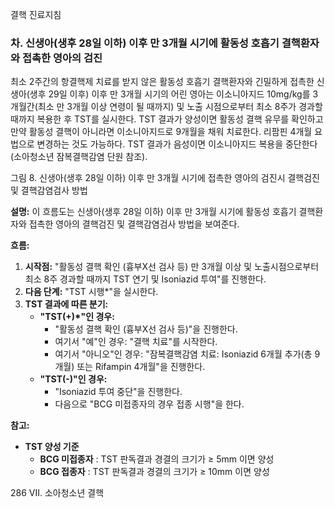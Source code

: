 결핵 진료지침

### 차. 신생아(생후 28일 이하) 이후 만 3개월 시기에 활동성 호흡기 결핵환자와 접촉한 영아의 검진

최소 2주간의 항결핵제 치료를 받지 않은 활동성 호흡기 결핵환자와 긴밀하게 접촉한 신생아(생후 29일 이후) 이후 만 3개월 시기의 어린 영아는 이소니아지드 10mg/kg를 3개월간(최소 만 3개월 이상 연령이 될 때까지) 및 노출 시점으로부터 최소 8주가 경과할 때까지 복용한 후 TST를 실시한다. TST 결과가 양성이면 활동성 결핵 유무를 확인하고 만약 활동성 결핵이 아니라면 이소니아지드로 9개월을 채워 치료한다. 리팜핀 4개월 요법으로 변경하는 것도 가능하다. TST 결과가 음성이면 이소니아지드 복용을 중단한다(소아청소년 잠복결핵감염 단원 참조).

그림 8. 신생아(생후 28일 이하) 이후 만 3개월 시기에 접촉한 영아의 검진시 결핵검진 및 결핵감염검사 방법

**설명:**
이 흐름도는 신생아(생후 28일 이하) 이후 만 3개월 시기에 활동성 호흡기 결핵환자와 접촉한 영아의 결핵검진 및 결핵감염검사 방법을 보여준다.

**흐름:**
1.  **시작점:** "활동성 결핵 확인 (흉부X선 검사 등) 만 3개월 이상 및 노출시점으로부터 최소 8주 경과할 때까지 TST 연기 및 Isoniazid 투여"를 진행한다.
2.  **다음 단계:** "TST 시행*"을 실시한다.
3.  **TST 결과에 따른 분기:**
    *   **"TST(+)\*"인 경우:**
        *   "활동성 결핵 확인 (흉부X선 검사 등)"을 진행한다.
        *   여기서 "예"인 경우: "결핵 치료"를 시작한다.
        *   여기서 "아니오"인 경우: "잠복결핵감염 치료: Isoniazid 6개월 추가(총 9개월) 또는 Rifampin 4개월"을 진행한다.
    *   **"TST(-)"인 경우:**
        *   "Isoniazid 투여 중단"을 진행한다.
        *   다음으로 "BCG 미접종자의 경우 접종 시행"을 한다.

**참고:**
*   **TST 양성 기준**
    *   **BCG 미접종자**
        : TST 판독결과 경결의 크기가 ≥ 5mm 이면 양성
    *   **BCG 접종자**
        : TST 판독결과 경결의 크기가 ≥ 10mm 이면 양성

<PAGE>286
VII. 소아청소년 결핵